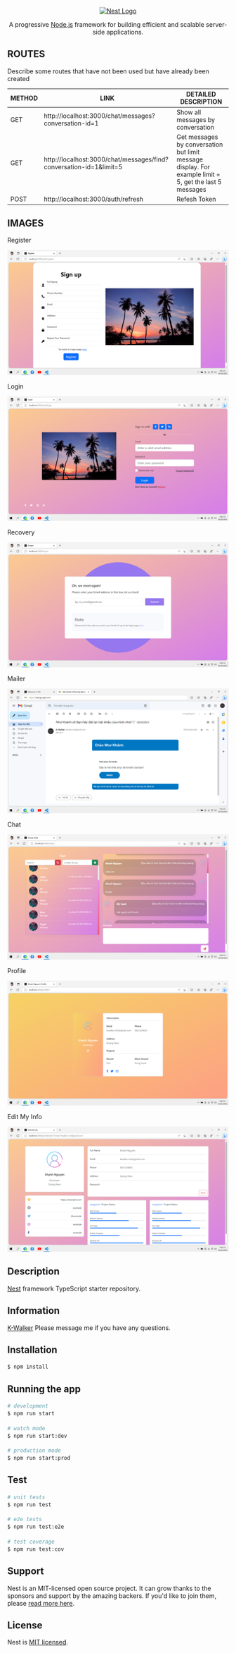 <p align="center">
  <a href="http://nestjs.com/" target="blank"><img src="https://nestjs.com/img/logo-small.svg" width="200" alt="Nest Logo" /></a>
</p>

  <p align="center">A progressive <a href="http://nodejs.org" target="_blank">Node.js</a> framework for building efficient and scalable server-side applications.</p>


## ROUTES

Describe some routes that have not been used but have already been created

| METHOD | LINK | DETAILED DESCRIPTION |
| ------ | ------ | ------ |
| GET | http://localhost:3000/chat/messages?conversation-id=1 | Show all messages by conversation |
| GET | http://localhost:3000/chat/messages/find?conversation-id=1&limit=5 | Get messages by conversation but limit message display. For example limit = 5, get the last 5 messages |
| POST | http://localhost:3000/auth/refresh | Refesh Token |


## IMAGES
Register

![Register](./plugins/Register.png)


Login

![Login](./plugins/Login.png)


Recovery

![Recovery](./plugins/Recovery.png)


Mailer

![Mailer](./plugins/Mailer.png)


Chat

![Chat](./plugins/Chat.png)


Profile

![Profile](./plugins/Profile.png)


Edit My Info

![Edit My Info](./plugins/EditMyInfo.png)


## Description

[Nest](https://github.com/nestjs/nest) framework TypeScript starter repository.

## Information

[K-Walker](https://www.facebook.com/KWalkerNNK) Please message me if you have any questions.

## Installation

```bash
$ npm install
```

## Running the app

```bash
# development
$ npm run start

# watch mode
$ npm run start:dev

# production mode
$ npm run start:prod
```

## Test

```bash
# unit tests
$ npm run test

# e2e tests
$ npm run test:e2e

# test coverage
$ npm run test:cov
```

## Support

Nest is an MIT-licensed open source project. It can grow thanks to the sponsors and support by the amazing backers. If you'd like to join them, please [read more here](https://docs.nestjs.com/support).

## License

Nest is [MIT licensed](LICENSE).
